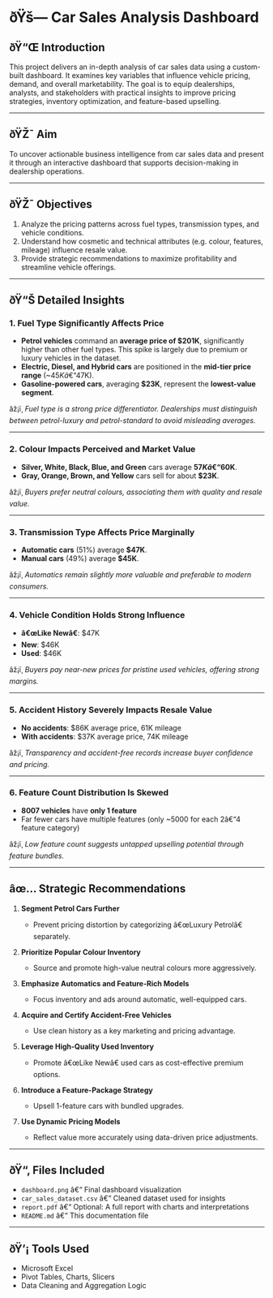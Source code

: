 
# ðŸš— Car Sales Analysis Dashboard

## ðŸ“Œ Introduction  
This project delivers an in-depth analysis of car sales data using a custom-built dashboard. It examines key variables that influence vehicle pricing, demand, and overall marketability. The goal is to equip dealerships, analysts, and stakeholders with practical insights to improve pricing strategies, inventory optimization, and feature-based upselling.

---

## ðŸŽ¯ Aim  
To uncover actionable business intelligence from car sales data and present it through an interactive dashboard that supports decision-making in dealership operations.

---

## ðŸŽ¯ Objectives  
1. Analyze the pricing patterns across fuel types, transmission types, and vehicle conditions.  
2. Understand how cosmetic and technical attributes (e.g. colour, features, mileage) influence resale value.  
3. Provide strategic recommendations to maximize profitability and streamline vehicle offerings.

---

## ðŸ“Š Detailed Insights  

### 1. Fuel Type Significantly Affects Price  
- **Petrol vehicles** command an **average price of $201K**, significantly higher than other fuel types. This spike is largely due to premium or luxury vehicles in the dataset.  
- **Electric, Diesel, and Hybrid cars** are positioned in the **mid-tier price range** (~$45Kâ€“$47K).  
- **Gasoline-powered cars**, averaging **$23K**, represent the **lowest-value segment**.  

âž¡ï¸ *Fuel type is a strong price differentiator. Dealerships must distinguish between petrol-luxury and petrol-standard to avoid misleading averages.*

---

### 2. Colour Impacts Perceived and Market Value  
- **Silver, White, Black, Blue, and Green** cars average **$57Kâ€“$60K**.  
- **Gray, Orange, Brown, and Yellow** cars sell for about **$23K**.

âž¡ï¸ *Buyers prefer neutral colours, associating them with quality and resale value.*

---

### 3. Transmission Type Affects Price Marginally  
- **Automatic cars** (51%) average **$47K**.  
- **Manual cars** (49%) average **$45K**.  

âž¡ï¸ *Automatics remain slightly more valuable and preferable to modern consumers.*

---

### 4. Vehicle Condition Holds Strong Influence  
- **â€œLike Newâ€**: $47K  
- **New**: $46K  
- **Used**: $46K  

âž¡ï¸ *Buyers pay near-new prices for pristine used vehicles, offering strong margins.*

---

### 5. Accident History Severely Impacts Resale Value  
- **No accidents**: $86K average price, 61K mileage  
- **With accidents**: $37K average price, 74K mileage  

âž¡ï¸ *Transparency and accident-free records increase buyer confidence and pricing.*

---

### 6. Feature Count Distribution Is Skewed  
- **8007 vehicles** have **only 1 feature**  
- Far fewer cars have multiple features (only ~5000 for each 2â€“4 feature category)  

âž¡ï¸ *Low feature count suggests untapped upselling potential through feature bundles.*

---

## âœ… Strategic Recommendations  

1. **Segment Petrol Cars Further**  
   - Prevent pricing distortion by categorizing â€œLuxury Petrolâ€ separately.  

2. **Prioritize Popular Colour Inventory**  
   - Source and promote high-value neutral colours more aggressively.

3. **Emphasize Automatics and Feature-Rich Models**  
   - Focus inventory and ads around automatic, well-equipped cars.  

4. **Acquire and Certify Accident-Free Vehicles**  
   - Use clean history as a key marketing and pricing advantage.  

5. **Leverage High-Quality Used Inventory**  
   - Promote â€œLike Newâ€ used cars as cost-effective premium options.  

6. **Introduce a Feature-Package Strategy**  
   - Upsell 1-feature cars with bundled upgrades.  

7. **Use Dynamic Pricing Models**  
   - Reflect value more accurately using data-driven price adjustments.

---

## ðŸ“‚ Files Included  

- `dashboard.png` â€“ Final dashboard visualization  
- `car_sales_dataset.csv` â€“ Cleaned dataset used for insights  
- `report.pdf` â€“ Optional: A full report with charts and interpretations  
- `README.md` â€“ This documentation file

---

## ðŸ’¡ Tools Used  

- Microsoft Excel
- Pivot Tables, Charts, Slicers  
- Data Cleaning and Aggregation Logic

